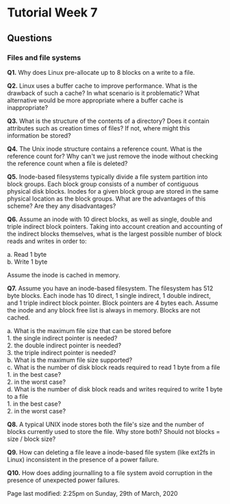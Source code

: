 # Tutorial Week 7

## Questions

### Files and file systems

**Q1.** Why does Linux pre-allocate up to 8 blocks on a write to a file.

**Q2.** Linux uses a buffer cache to improve performance. What is the drawback of such a cache? In what scenario is it problematic? What alternative would be more appropriate where a buffer cache is inappropriate?

**Q3.** What is the structure of the contents of a directory? Does it contain attributes such as creation times of files? If not, where might this information be stored?

**Q4.** The Unix inode structure contains a reference count. What is the reference count for? Why can't we just remove the inode without checking the reference count when a file is deleted?

**Q5.** Inode-based filesystems typically divide a file system partition into block groups. Each block group consists of a number of contiguous physical disk blocks. Inodes for a given block group are stored in the same physical location as the block groups. What are the advantages of this scheme? Are they any disadvantages?

**Q6.** Assume an inode with 10 direct blocks, as well as single, double and triple indirect block pointers. Taking into account creation and accounting of the indirect blocks themselves, what is the largest possible number of block reads and writes in order to:

  a. Read 1 byte  
  b. Write 1 byte  

Assume the inode is cached in memory.

**Q7.** Assume you have an inode-based filesystem. The filesystem has 512 byte blocks. Each inode has 10 direct, 1 single indirect, 1 double indirect, and 1 triple indirect block pointer. Block pointers are 4 bytes each. Assume the inode and any block free list is always in memory. Blocks are not cached.

  a. What is the maximum file size that can be stored before  
    1. the single indirect pointer is needed?  
    2. the double indirect pointer is needed?  
    3. the triple indirect pointer is needed?  
  b. What is the maximum file size supported?  
  c. What is the number of disk block reads required to read 1 byte from a file  
    1.  in the best case?  
    2. in the worst case?  
  d. What is the number of disk block reads and writes required to write 1 byte to a file  
    1. in the best case?  
    2. in the worst case?  

**Q8.** A typical UNIX inode stores both the file's size and the number of blocks currently used to store the file. Why store both? Should not blocks = size / block size?

**Q9.** How can deleting a file leave a inode-based file system (like ext2fs in Linux) inconsistent in the presence of a power failure.

**Q10.** How does adding journalling to a file system avoid corruption in the presence of unexpected power failures.

Page last modified: 2:25pm on Sunday, 29th of March, 2020
